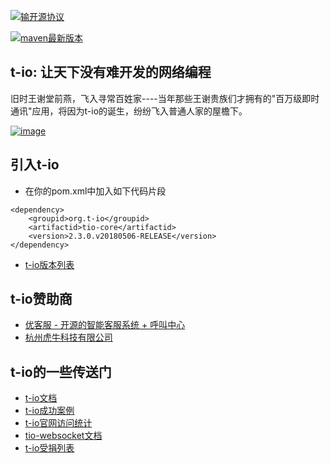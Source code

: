 [![输开源协议](https://img.shields.io/badge/License-Apache--2.0-brightgreen.svg "Apache")](https://www.apache.org/licenses/LICENSE-2.0)

[![maven最新版本](https://maven-badges.herokuapp.com/maven-central/org.t-io/tio-core/badge.svg "maven最新版本")](https://maven-badges.herokuapp.com/maven-central/org.t-io/tio-core)

## **t-io: 让天下没有难开发的网络编程**
 旧时王谢堂前燕，飞入寻常百姓家----当年那些王谢贵族们才拥有的"百万级即时通讯"应用，将因为t-io的诞生，纷纷飞入普通人家的屋檐下。

 [![image](https://gitee.com/tywo45/t-io/raw/master/docs/logo/preview.png)](http://t-io.org/doc/index.html)

## **引入t-io**
- 在你的pom.xml中加入如下代码片段
```
<dependency>
    <groupid>org.t-io</groupid>
    <artifactid>tio-core</artifactid>
    <version>2.3.0.v20180506-RELEASE</version>
</dependency>
```
- [t-io版本列表](https://oss.sonatype.org/content/groups/public/org/t-io/tio-core/ "t-io版本列表")

## **t-io赞助商**

- [优客服 - 开源的智能客服系统 + 呼叫中心](https://t-io.org/api/ad/1.php "优客服 - 开源的智能客服系统 + 呼叫中心")
- [杭州虎牛科技有限公司](https://t-io.org/api/ad/2.php "杭州虎牛科技有限公司")

## **t-io的一些传送门**

- [t-io文档](https://t-io.org/blog/index.html "t-io文档")
- [t-io成功案例](https://t-io.org/case/index.html "t-io成功案例")
- [t-io官网访问统计](https://t-io.org/stat/index.html "t-io官网访问统计")
- [tio-websocket文档](https://t-io.org/blog/index.html?p=%2Fblog%2Ftio%2Fws%2Fshowcase.html "tio-websocket文档")
- [t-io受捐列表](https://t-io.org/donation/index.html "t-io受捐列表")


